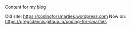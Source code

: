 Content for my blog

Old site: https://codingforsmarties.wordpress.com
Now on: https://gregsdennis.github.io/coding-for-smarties